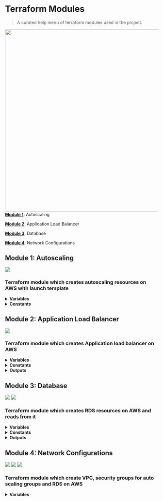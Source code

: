 # Terraform Modules

> A curated help menu of terraform modules used in the project.

[<img src="https://www.terraform.io/assets/images/logo-hashicorp-3f10732f.svg" align="right" width="600">](https://terraform.io)

[**Module 1**](#mod1): Autoscaling

[**Module 2**](#mod2): Application Load Balancer

[**Module 3**](#mod3): Database

[**Module 4**](#mod4): Network Configurations

<a id='mod1'></a>
## Module 1: Autoscaling

<a href="https://img.shields.io/badge/autoscaling-v4.1.0-%23c7c91c">
<img src="https://img.shields.io/badge/autoscaling-v4.1.0-%23c7c91c" /></a>

### Terraform module which creates autoscaling resources on AWS with launch template

<details>
  <summary><b>Variables</b></summary>
  
```
1. vpc_zone_identifier : Inputs a list of availability zones from network's 'security_group_asg' module
2. security_groups     : Inputs a list of security group ID's from network's 'security_group_id_asg' module
3. rds_endpt           : Inputs a string of RDS endpoint from db's 'rds_endpoint' output and passes it to userdata script   
4. target_group_arns   : Inputs a set of 'aws_alb_target_group' ARNs from alb's tg output
```
</details>

<details>
  <summary><b>Constants</b></summary>
  
```
1. min_size = 1                  #Minimun size of autoscaling group
2. max_size = 5                  #Maximum size of autoscaling group
3. desired_capacity = 2          #Number of concurrently running EC2 instances   
4. instance_type = "t2.micro"    #The type of the instance to launch
```
</details>

<a id='mod2'></a>
## Module 2: Application Load Balancer

<a href="https://img.shields.io/badge/alb-v6.0.0-%238c66d9">
<img src="https://img.shields.io/badge/alb-v6.0.0-%238c66d9" /></a>

### Terraform module which creates Application load balancer on AWS

<details>
  <summary><b>Variables</b></summary>
  
```
1. vpc_id           : Inputs the VPC id where all resources will be deployed from networks's 'vpc_id_all' module
2. subnets          : Inputs a list of subnets to associate with the load balancer from network's 'public_sn_asg' module
3. security_groups  : Inputs a list of security group ID's from network's 'security_group_id_asg' module   
```
</details>

<details>
  <summary><b>Constants</b></summary>
  
```
1. load_balancer_type = "application"         #Type of load balancer to create (application/network)
2. target_groups.backend_protocol = "HTTP"    #Protocol to be used by target groups
3. target_groups.backend_port = 80            #Port to be used by the target groups   
4. target_groups.target_type = "instance"     #Type of target group
```
</details>

<details>
  <summary><b>Outputs</b></summary>
  
```
1. tg : module.alb.target_group_arns    #ARNs of the target groups passed onto scaling group
```
</details>

<a id='mod3'></a>
## Module 3: Database

<a href="https://img.shields.io/badge/terraform--aws--rds--source-v3.0.0-ff69b4">
<img src="https://img.shields.io/badge/terraform--aws--rds--source-v3.0.0-ff69b4" /></a>
<a href="https://img.shields.io/badge/terraform--aws--rds--read-v3.0.0-ad7521">
<img src="https://img.shields.io/badge/terraform--aws--rds--read-v3.0.0-ad7521" /></a>

### Terraform module which creates RDS resources on AWS and reads from it

<details>
  <summary><b>Variables</b></summary>
  
```
  
```
</details>

<details>
  <summary><b>Constants</b></summary>
  
```

```
</details>

<details>
  <summary><b>Outputs</b></summary>
  
```

```
</details>


<a id='mod4'></a>
## Module 4: Network Configurations

<a href="https://img.shields.io/badge/vpc-v3.2.0-red">
<img src="https://img.shields.io/badge/vpc-v3.2.0-red" /></a>
<a href="https://img.shields.io/badge/security__group__asg-v4.0.0-brightgreen">
<img src="https://img.shields.io/badge/security__group__asg-v4.0.0-brightgreen" /></a>
<a href="https://img.shields.io/badge/security__group__rds-v4.0.0-important">
<img src="https://img.shields.io/badge/security__group__rds-v4.0.0-important" /></a>

### Terraform module which create VPC, security groups for auto scaling groups and RDS on AWS

<details>
  <summary><b>Variables</b></summary>
 ```
1.vpc_name             : Inputs the vpc name.
2. security_groups     : Inputs a list of security group ID's from network's 'security_group_id_asg' module  

  ```
</details>

<details>
  <summary><b>Constants</b></summary>
  
```
  1. cidr  : #cidr address
  2. egress port : #0-65535 open internet
  3. ingress port : #80 , 8080 , 2049 etc.
  

```
</details>

<details>
  <summary><b>Outputs</b></summary>
  
```
  1.vpc_id_all : #name of all vpc_id
  2.public_sn_asg : #all public subnets
  3.private_sn_asg :#all private subnets
  4.security_group_id_asg :#all security group id 
  5.security_group_id_rds :#all security group for rds

```
</details>

